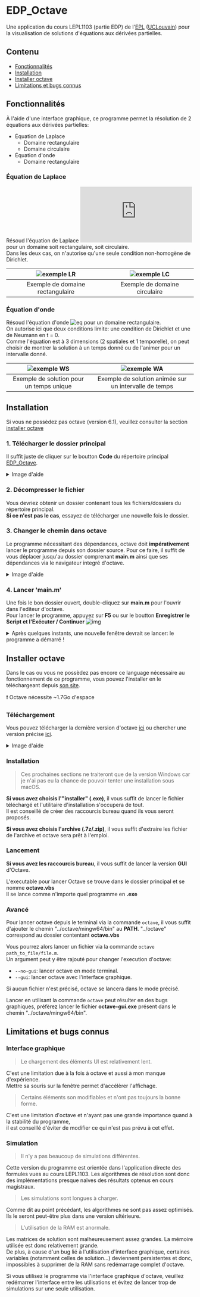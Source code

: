 # EDP_Octave
Une application du cours LEPL1103 (partie EDP) de l'[EPL] ([UCLouvain]) pour la visualisation de solutions d'équations aux dérivées partielles.

## Contenu
- [Fonctionnalités](#fonctionnalités)
- [Installation](#installation)
- [Installer octave](#installer-octave)
- [Limitations et bugs connus](#limitations-et-bugs-connus)

## Fonctionnalités
À l'aide d'une interface graphique, ce programme permet la résolution de 2 équations aux dérivées partielles:

- Équation de Laplace
    - Domaine rectangulaire
    - Domaine circulaire
- Équation d'onde
    - Domaine rectangulaire

### Équation de Laplace
Résoud l'équation de Laplace ![eq](https://latex.codecogs.com/png.latex?%5Cinline%20%5Cdpi%7B120%7D%20%5CDelta%20u%20%3D%200)
pour un domaine soit rectangulaire, soit circulaire.  
Dans les deux cas, on n'autorise qu'une seule condition non-homogène de Dirichlet.

|![exemple LR](https://i.imgur.com/OLkfVoc.gif)|![exemple LC](https://i.imgur.com/3BlScKR.gif)|
|:---:|:---:|
|Exemple de domaine rectangulaire|Exemple de domaine circulaire|

### Équation d'onde
Résoud l'équation d'onde ![eq](https://i.imgur.com/RDzBxxG.png) pour un domaine rectangulaire.  
On autorise ici que deux conditions limite: une condition de Dirichlet et une de Neumann en t = 0.  
Comme l'équation est à 3 dimensions (2 spatiales et 1 temporelle), on peut choisir de montrer la solution à un temps donné ou de l'animer pour un intervalle donné.

|![exemple WS](https://i.imgur.com/nJYkIan.gif)|![exemple WA](https://i.imgur.com/7v92RKb.gif)|
|:---:|:---:|
|Exemple de solution pour un temps unique|Exemple de solution animée sur un intervalle de temps|

## Installation
Si vous ne possèdez pas octave (version 6.1), veuillez consulter la section [installer octave](#installer-octave)

### 1. Télécharger le dossier principal
Il suffit juste de cliquer sur le boutton **Code** du répertoire principal [EDP_Octave](https://github.com/Reshims/EDP_Octave).

<details>
  <summary>Image d'aide</summary>
    
  > ![img](https://i.imgur.com/ulzWdjj.gif)
</details>

### 2. Décompresser le fichier
Vous devriez obtenir un dossier contenant tous les fichiers/dossiers du répertoire principal.  
**Si ce n'est pas le cas**, essayez de télécharger une nouvelle fois le dossier.

### 3. Changer le chemin dans octave
Le programme nécessitant des dépendances, octave doit **impérativement** lancer le programme depuis son dossier source.
Pour ce faire, il suffit de vous déplacer jusqu'au dossier comprenant **main.m** ainsi que ses dépendances via le navigateur
integré d'octave.

<details>
  <summary>Image d'aide</summary>
    
  > ![img](https://i.imgur.com/q47aWoo.gif)
</details>

### 4. Lancer 'main.m'
Une fois le bon dossier ouvert, double-cliquez sur **main.m** pour l'ouvrir dans l'editeur d'octave.  
Pour lancer le programme, appuyez sur **F5** ou sur le boutton **Enregistrer le Script et l'Exécuter / Continuer** ![img](https://i.imgur.com/HsPopqJ.png)

<details>
  <summary>Après quelques instants, une nouvelle fenêtre devrait se lancer: le programme a démarré !</summary>
    
  > ![img](https://i.imgur.com/kfuSF7P.png)
</details>

## Installer octave
Dans le cas ou vous ne possèdez pas encore ce language nécessaire au fonctionnement de ce programme,
vous pouvez l'installer en le téléchargeant depuis [son site](https://www.gnu.org/software/octave/index).

:exclamation: Octave nécessite ~1.7Go d'espace

### Téléchargement
Vous pouvez télécharger la dernière version d'octave [ici](https://www.gnu.org/software/octave/download.html)
ou chercher une version précise [ici](https://ftp.gnu.org/gnu/octave/).

<details>
  <summary>Image d'aide</summary>
  
  > ![img](https://i.imgur.com/HLF2sMp.png)
</details>

### Installation
> Ces prochaines sections ne traiteront que de la version Windows car je n'ai pas eu la chance de pouvoir tenter une installation sous macOS.

**Si vous avez choisis l'"installer" (.exe)**, il vous suffit de lancer le fichier téléchargé et l'utilitaire d'installation s'occupera de tout.  
Il est conseillé de créer des raccourcis bureau quand ils vous seront proposés.

**Si vous avez choisis l'archive (.7z/.zip)**, il vous suffit d'extraire les fichier de l'archive et octave sera prêt à l'emploi.

### Lancement
**Si vous avez les raccourcis bureau**, il vous suffit de lancer la version **GUI** d'Octave.

L'executable pour lancer Octave se trouve dans le dossier principal et se nomme **octave.vbs**  
Il se lance comme n'importe quel programme en **.exe**

### Avancé
Pour lancer octave depuis le terminal via la commande `octave`, il vous suffit d'ajouter le chemin "../octave/mingw64/bin" au **PATH**.
"../octave" correspond au dossier contentant **octave.vbs**

Vous pourrez alors lancer un fichier via la commande `octave path_to_file/file.m`.  
Un argument peut y être rajouté pour changer l'execution d'octave:
  * `--no-gui`: lancer octave en mode terminal.
  * `--gui`: lancer octave avec l'interface graphique.
  
Si aucun fichier n'est précisé, octave se lancera dans le mode précisé.

Lancer en utilisant la commande `octave` peut résulter en des bugs graphiques,
préfèrez lancer le fichier **octave-gui.exe** présent dans le chemin "../octave/mingw64/bin".

## Limitations et bugs connus
### Interface graphique
> Le chargement des éléments UI est relativement lent.

C'est une limitation due à la fois à octave et aussi à mon manque d'expérience.  
Mettre sa souris sur la fenêtre permet d'accélèrer l'affichage.

> Certains éléments son modifiables et n'ont pas toujours la bonne forme.

C'est une limitation d'octave et n'ayant pas une grande importance quand à la stabilité du programme,  
il est conseillé d'éviter de modifier ce qui n'est pas prévu à cet effet.

### Simulation
> Il n'y a pas beaucoup de simulations différentes.

Cette version du programme est orientée dans l'application directe des formules vues au cours LEPL1103.
Les algorithmes de résolution sont donc des implémentations presque naïves des résultats optenus en cours magistraux.

> Les simulations sont longues à charger.

Comme dit au point précédant, les algorithmes ne sont pas assez optimisés.
Ils le seront peut-être plus dans une version ultérieure.

> L'utilisation de la RAM est anormale.

Les matrices de solution sont malheureusement assez grandes. La mémoire utilisée est donc relativement grande.  
De plus, à cause d'un bug lié à l'utilisation d'interface graphique, certaines variables (notamment celles de solution...)
deviennent persistentes et donc, impossibles à supprimer de la RAM sans redémarrage complet d'octave.

Si vous utilisez le programme via l'interface graphique d'octave, veuillez redémarrer l'interface entre les utilisations et
évitez de lancer trop de simulations sur une seule utilisation.

[EPL]: https://uclouvain.be/fr/facultes/epl
[UCLouvain]: https://uclouvain.be/fr/index.html
